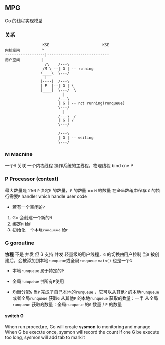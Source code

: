 ##  MPG 
Go 的线程实现模型

###   关系
```shell
				 KSE						KSE
内核空间		  ^
------------------|----------------------------
用户空间		  |
				  /\	/---\
				 /M \ --| G	| -- running
				/____\	\---/
				  |
				|----|	/---\
				| P  |--| G	| \
				|____|	\---/  \
				   		  |
				     	/---\
	                	| G	| -- not running(runqueue)
				     	\---/
						  |
						/---\  /
						| G	| /
						\---/

						/---\
						| G	| -- waiting
						\---/
```


###   M Machine 
一个`M` 关联 一个内核线程
操作系统的主线程，物理线程 
bind one P


###   P Processor (context)
最大数量是 256
`P` 决定`M` 的数量，`P` 的数量 == `M` 的数量
在全局数组中保存
`G` 的执行需要`P` 
handler which handle user code

* 若有一个空闲的`P` 
1. Go 会创建一个新的`M` 
2. 绑定`M` 给`P`  
3. 初始化一个本地`runqueue` 给`P`  



###   G goroutine 
**协程** 不是 并发 但 G 支持 并发
轻量级的用户线程，`G` 的切换由用户控制
当`G` 被创建后，会被添加到本地`runqueue`或全局`runqueue` 
`main()` 也是一个`G` 

* 本地`runqueue` 
属于特定的`P` 

* 全局`runqueue` 
供所有`P`使用

* 均衡分配`G` 
当`P` 完成了自己本地的`runqueue` ，它可以从其他`P` 的本地`runqueue` 或者全局`runqueue` 获取`G` 
从其他`P` 的本地`runqueue` 获取的数量：一半
从全局`runqueue` 获取的数量：全局`runqueue` 的`G` 数量 / `P` 的数量

####    switch G
When run procedure, Go will create **sysmon** to monitoring and manage
When G be execute once, sysmon will record the count
If one G be execute too long, sysmon will add tab to mark it
